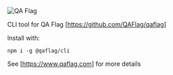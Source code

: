![QA Flag](https://www.qaflag.com/img/qaflag.png)

CLI tool for QA Flag [https://github.com/QAFlag/qaflag]

Install with:

```
npm i -g @qaflag/cli
```

See [https://www.qaflag.com] for more details
